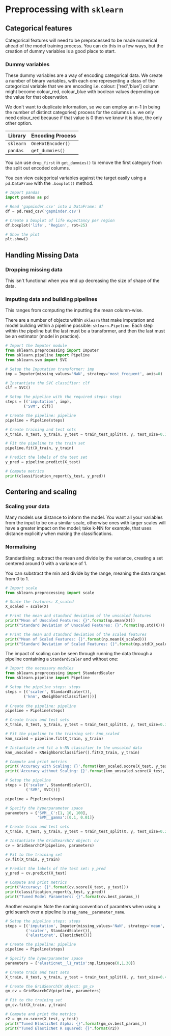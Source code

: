 # Preprocessing with `sklearn`
## Categorical features 
Categorical features will need to be preprocessed to be made numerical ahead of the model training process. You can do this in a few ways, but the creation of dummy variables is a good place to start. 

### Dummy variables 
These dummy variables are a way of encoding categorical data. We create a number of binary variables, with each one representing a class of the categorical variable that we are encoding i.e. colour: ['red','blue'] column might become colour_red, colour_blue with boolean values depending on the value for that observation. 

We don't want to duplicate information, so we can employ an n-1 (n being the number of distinct categories) process for the columns i.e. we only need colour_red because if that value is 0 then we know it is blue, the only other option. 

|Library|Encoding Process|
|-|-|
|`sklearn`|`OneHotEncoder()`|
|`pandas`|`get_dummies()`|

You can use `drop_first` in `get_dummies()` to remove the first category from the split out encoded columns. 

You can view categorical variables against the target easily using a `pd.DataFrame` with the `.boxplot()` method. 

```python 
# Import pandas
import pandas as pd 

# Read 'gapminder.csv' into a DataFrame: df
df = pd.read_csv('gapminder.csv')

# Create a boxplot of life expectancy per region
df.boxplot('life', 'Region', rot=25)

# Show the plot
plt.show()
```

## Handling Missing Data
### Dropping missing data 
This isn't functional when you end up decreasing the size of shape of the data. 

### Imputing data and building pipelines
This ranges from computing the inputting the mean column-wise. 

There are a number of objects within `sklearn` that make imputation and model building within a pipeline possible: `sklearn.Pipeline`. Each step within the pipeline but the last must be a transformer, and then the last must be an estimator (model in practice).  

```python 
# Import the Imputer module
from sklearn.preprocessing import Imputer
from sklearn.pipeline import Pipeline
from sklearn.svm import SVC

# Setup the Imputation transformer: imp
imp = Imputer(missing_values='NaN', strategy='most_frequent', axis=0)

# Instantiate the SVC classifier: clf
clf = SVC()

# Setup the pipeline with the required steps: steps
steps = [('imputation', imp),
        ('SVM', clf)]

# Create the pipeline: pipeline
pipeline = Pipeline(steps)

# Create training and test sets
X_train, X_test, y_train, y_test = train_test_split(X, y, test_size=0.3, random_state=42)

# Fit the pipeline to the train set
pipeline.fit(X_train, y_train)

# Predict the labels of the test set
y_pred = pipeline.predict(X_test)

# Compute metrics
print(classification_report(y_test, y_pred))
```

## Centering and scaling
### Scaling your data 
Many models use distance to inform the model. You want all your variables from the input to be on a similar scale, otherwise ones with larger scales will have a greater impact on the model; take k-NN for example, that uses distance explicitly when making the classifications. 

### Normalising 
Standardising: subtract the mean and divide by the variance, creating a set centered around 0 with a variance of 1. 

You can substract the min and divide by the range, meaning the data ranges from 0 to 1. 

```python 
# Import scale
from sklearn.preprocessing import scale 

# Scale the features: X_scaled
X_scaled = scale(X)

# Print the mean and standard deviation of the unscaled features
print("Mean of Unscaled Features: {}".format(np.mean(X))) 
print("Standard Deviation of Unscaled Features: {}".format(np.std(X)))

# Print the mean and standard deviation of the scaled features
print("Mean of Scaled Features: {}".format(np.mean(X_scaled))) 
print("Standard Deviation of Scaled Features: {}".format(np.std(X_scaled)))
```

The impact of scaling can be seen through running the data through a pipeline containing a `StandardScaler` and without one: 

```python 
# Import the necessary modules
from sklearn.preprocessing import StandardScaler
from sklearn.pipeline import Pipeline

# Setup the pipeline steps: steps
steps = [('scaler', StandardScaler()),
        ('knn', KNeighborsClassifier())]
        
# Create the pipeline: pipeline
pipeline = Pipeline(steps)

# Create train and test sets
X_train, X_test, y_train, y_test = train_test_split(X, y, test_size=0.3, random_state=42)

# Fit the pipeline to the training set: knn_scaled
knn_scaled = pipeline.fit(X_train, y_train)

# Instantiate and fit a k-NN classifier to the unscaled data
knn_unscaled = KNeighborsClassifier().fit(X_train, y_train)

# Compute and print metrics
print('Accuracy with Scaling: {}'.format(knn_scaled.score(X_test, y_test)))
print('Accuracy without Scaling: {}'.format(knn_unscaled.score(X_test, y_test)))
```


```python 
# Setup the pipeline
steps = [('scaler', StandardScaler()),
         ('SVM', SVC())]

pipeline = Pipeline(steps)

# Specify the hyperparameter space
parameters = {'SVM__C':[1, 10, 100],
              'SVM__gamma':[0.1, 0.01]}

# Create train and test sets
X_train, X_test, y_train, y_test = train_test_split(X, y, test_size=0.2, random_state=21)

# Instantiate the GridSearchCV object: cv
cv = GridSearchCV(pipeline, parameters)

# Fit to the training set
cv.fit(X_train, y_train)

# Predict the labels of the test set: y_pred
y_pred = cv.predict(X_test)

# Compute and print metrics
print("Accuracy: {}".format(cv.score(X_test, y_test)))
print(classification_report(y_test, y_pred))
print("Tuned Model Parameters: {}".format(cv.best_params_))
```

Another example: 
Note the naming convention of paramters when using a grid search over a pipeline is `step_name__parameter_name`. 

```python 
# Setup the pipeline steps: steps
steps = [('imputation', Imputer(missing_values='NaN', strategy='mean', axis=0)),
         ('scaler', StandardScaler()),
         ('elasticnet', ElasticNet())]

# Create the pipeline: pipeline 
pipeline = Pipeline(steps)

# Specify the hyperparameter space
parameters = {'elasticnet__l1_ratio':np.linspace(0,1,30)}

# Create train and test sets
X_train, X_test, y_train, y_test = train_test_split(X, y, test_size=0.4, random_state=42)

# Create the GridSearchCV object: gm_cv
gm_cv = GridSearchCV(pipeline, parameters)

# Fit to the training set
gm_cv.fit(X_train, y_train)

# Compute and print the metrics
r2 = gm_cv.score(X_test, y_test)
print("Tuned ElasticNet Alpha: {}".format(gm_cv.best_params_))
print("Tuned ElasticNet R squared: {}".format(r2))
```
